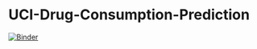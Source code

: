 # UCI-Drug-Consumption-Prediction
[![Binder](https://mybinder.org/badge_logo.svg)](https://mybinder.org/v2/gh/Kabayomi/UCI-Drug-Consumption-Prediction.git/master)
